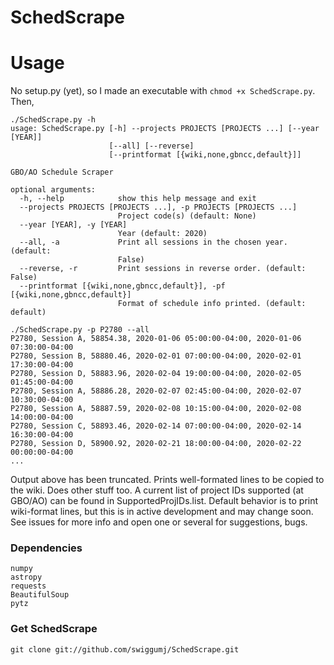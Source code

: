 # SchedScrape 

# Usage
No setup.py (yet), so I made an executable with `chmod +x SchedScrape.py`. Then,

```
./SchedScrape.py -h
usage: SchedScrape.py [-h] --projects PROJECTS [PROJECTS ...] [--year [YEAR]]
                      [--all] [--reverse]
                      [--printformat [{wiki,none,gbncc,default}]]

GBO/AO Schedule Scraper

optional arguments:
  -h, --help            show this help message and exit
  --projects PROJECTS [PROJECTS ...], -p PROJECTS [PROJECTS ...]
                        Project code(s) (default: None)
  --year [YEAR], -y [YEAR]
                        Year (default: 2020)
  --all, -a             Print all sessions in the chosen year. (default:
                        False)
  --reverse, -r         Print sessions in reverse order. (default: False)
  --printformat [{wiki,none,gbncc,default}], -pf [{wiki,none,gbncc,default}]
                        Format of schedule info printed. (default: default)
```

```
./SchedScrape.py -p P2780 --all
P2780, Session A, 58854.38, 2020-01-06 05:00:00-04:00, 2020-01-06 07:30:00-04:00
P2780, Session B, 58880.46, 2020-02-01 07:00:00-04:00, 2020-02-01 17:30:00-04:00
P2780, Session D, 58883.96, 2020-02-04 19:00:00-04:00, 2020-02-05 01:45:00-04:00
P2780, Session A, 58886.28, 2020-02-07 02:45:00-04:00, 2020-02-07 10:30:00-04:00
P2780, Session A, 58887.59, 2020-02-08 10:15:00-04:00, 2020-02-08 14:00:00-04:00
P2780, Session C, 58893.46, 2020-02-14 07:00:00-04:00, 2020-02-14 16:30:00-04:00
P2780, Session D, 58900.92, 2020-02-21 18:00:00-04:00, 2020-02-22 00:00:00-04:00
...
```

Output above has been truncated. Prints well-formated lines to be copied to the wiki.
Does other stuff too. A current list of project IDs supported (at GBO/AO) can be found
in SupportedProjIDs.list. Default behavior is to print wiki-format lines, but this is
in active development and may change soon. See issues for more info and open one or
several for suggestions, bugs.

### Dependencies

```
numpy
astropy
requests
BeautifulSoup
pytz
```

### Get SchedScrape 

```
git clone git://github.com/swiggumj/SchedScrape.git
```
